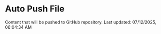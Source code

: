 # Auto Push File

Content that will be pushed to GitHub repository.
Last updated: 07/12/2025, 06:04:34 AM